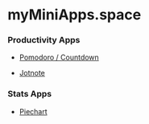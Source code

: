 
# myMiniApps.space


### Productivity Apps

- [Pomodoro / Countdown](./countdown/)
                        
- [Jotnote](./doc/jotnote/)
                        

### Stats Apps

- [Piechart](./piechart/)
                        
